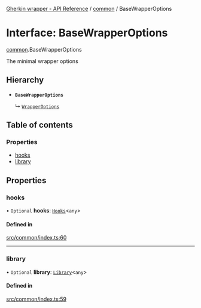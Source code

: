[Gherkin wrapper - API Reference](../README.md) / [common](../modules/common.md) / BaseWrapperOptions

# Interface: BaseWrapperOptions

[common](../modules/common.md).BaseWrapperOptions

The minimal wrapper options

## Hierarchy

- **`BaseWrapperOptions`**

  ↳ [`WrapperOptions`](playwright.WrapperOptions.md)

## Table of contents

### Properties

- [hooks](common.BaseWrapperOptions.md#hooks)
- [library](common.BaseWrapperOptions.md#library)

## Properties

### hooks

• `Optional` **hooks**: [`Hooks`](../classes/common.Hooks.md)<`any`\>

#### Defined in

[src/common/index.ts:60](https://github.com/Niitch/gherkin-wrapper/blob/c096300/src/common/index.ts#L60)

___

### library

• `Optional` **library**: [`Library`](../classes/common.Library.md)<`any`\>

#### Defined in

[src/common/index.ts:59](https://github.com/Niitch/gherkin-wrapper/blob/c096300/src/common/index.ts#L59)
